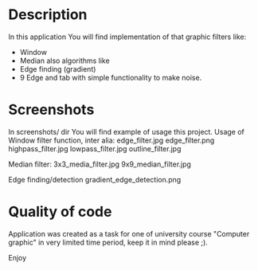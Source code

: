 Description
============
In this application You will find implementation of that graphic filters like:
* Window
* Median
also algorithms like
* Edge finding (gradient)
* 9 Edge
and tab with simple functionality to make noise.

Screenshots
==============
In screenshots/ dir You will find example of usage this project. Usage of Window filter function, inter alia:
edge_filter.jpg
edge_filter.png
highpass_filter.jpg
lowpass_filter.jpg
outline_filter.jpg

Median filter:
3x3_media_filter.jpg
9x9_median_filter.jpg

Edge finding/detection
gradient_edge_detection.png

Quality of code
===============
Application was created as a task for one of university course "Computer graphic" in very limited time period, keep it in mind please ;).

Enjoy
